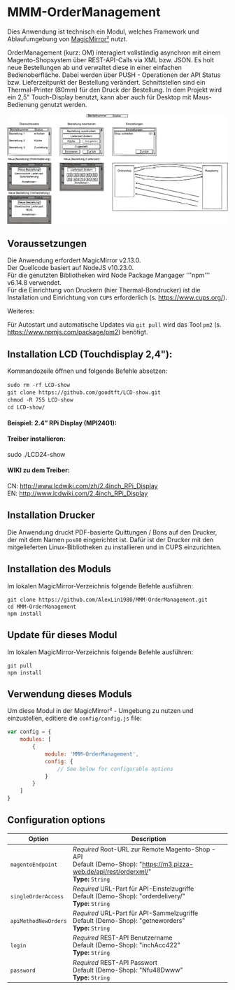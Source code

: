 # MMM-OrderManagement

Dies Anwendung ist technisch ein Modul, welches Framework und Ablaufumgebung
von [MagicMirror²](https://github.com/MichMich/MagicMirror/) nutzt.

OrderManagement (kurz: OM) interagiert vollständig asynchron mit einem Magento-Shopsystem über
REST-API-Calls via XML bzw. JSON. Es holt neue Bestellungen ab und verwaltet diese
in einer einfachen Bedienoberfläche. 
Dabei werden über PUSH - Operationen der API Status bzw. Lieferzeitpunkt der Bestellung
verändert. 
Schnittstellen sind ein Thermal-Printer (80mm) für den Druck der Bestellung.
In dem Projekt wird ein 2,5" Touch-Display benutzt, kann aber auch für Desktop mit Maus-Bedienung
genutzt werden.

![alt Überblick](https://github.com/AlexLin1980/MMM-OrderManagement/blob/main/img/Software.png)

## Voraussetzungen
Die Anwendung erfordert MagicMirror v2.13.0.<br>
Der Quellcode basiert auf NodeJS v10.23.0.<br>
Für die genutzten Bibliotheken wird Node Package Mangager '''npm''' v6.14.8 verwendet.<br>
Für die Einrichtung von Druckern (hier Thermal-Bondrucker) ist die Installation und Einrichtung
von ```CUPS``` erforderlich (s. https://www.cups.org/).


Weiteres:

Für Autostart und automatische Updates via 
```git pull```
wird das Tool 
```pm2``` (s. https://www.npmjs.com/package/pm2) benötigt.
     

## Installation LCD (Touchdisplay 2,4"):

Kommandozeile öffnen und folgende Befehle absetzen:

```sudo rm -rf LCD-show```<br>
```git clone https://github.com/goodtft/LCD-show.git```<br>
```chmod -R 755 LCD-show```<br>
```cd LCD-show/```<br>

#### Beispiel:  2.4” RPi Display (MPI2401):
#### Treiber installieren:
sudo ./LCD24-show
#### WIKI zu dem Treiber:
CN: http://www.lcdwiki.com/zh/2.4inch_RPi_Display  <br>
EN: http://www.lcdwiki.com/2.4inch_RPi_Display

## Installation Drucker

Die Anwendung druckt PDF-basierte Quittungen / Bons auf den Drucker, der mit dem Namen 
```pos80``` eingerichtet ist. 
Dafür ist der Drucker mit den mitgelieferten Linux-Bibliotheken zu installieren
und in CUPS einzurichten.


## Installation des Moduls
Im lokalen MagicMirror-Verzeichnis folgende Befehle ausführen:

```
git clone https://github.com/AlexLin1980/MMM-OrderManagement.git
cd MMM-OrderManagement
npm install
```

## Update für dieses Modul
Im lokalen MagicMirror-Verzeichnis folgende Befehle ausführen:
```
git pull
npm install
```
## Verwendung dieses Moduls

Um diese Modul in der MagicMirror² - Umgebung zu nutzen und einzustellen, editiere die `config/config.js` file:
```js
var config = {
    modules: [
        {
            module: 'MMM-OrderManagement',
            config: {
                // See below for configurable options
            }
        }
    ]
}
```

## Configuration options

| Option           | Description
|----------------- |-----------
| `magentoEndpoint`                  | *Required* Root-URL zur Remote Magento-Shop - API <br>Default (Demo-Shop): "https://m3.pizza-web.de/api/rest/orderxml/" <br>**Type:** `String`
| `singleOrderAccess`        | *Required* URL-Part für API-Einstelzugriffe <br>Default (Demo-Shop): "orderdelivery/"<br>**Type:** `String`
| `apiMethodNewOrders`                | *Required* URL-Part für API-Sammelzugriffe <br>Default (Demo-Shop): "getneworders"<br>**Type:** `String`
| `login`                | *Required* REST-API Benutzername <br>Default (Demo-Shop): "inchAcc422"<br>**Type:** `String`
| `password`                | *Required* REST-API Passwort <br>Default (Demo-Shop): "Nfu48Dwww"<br>**Type:** `String`
